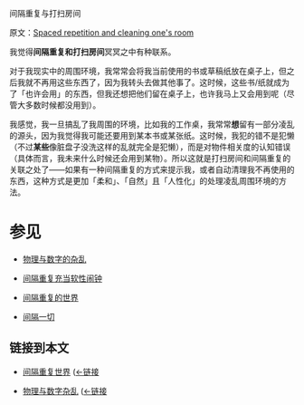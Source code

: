 间隔重复与打扫房间

原文：[Spaced repetition and cleaning one's room](https://wiki.issarice.com/wiki/Spaced_repetition_and_cleaning_one%27s_room)

我觉得**间隔重复和打扫房间**冥冥之中有种联系。

对于我现实中的周围环境，我常常会将我当前使用的书或草稿纸放在桌子上，但之后我就不再用这些东西了，因为我转头去做其他事了。这时候，这些书/纸就成为了「也许会用」的东西，但我还想把他们留在桌子上，也许我马上又会用到呢（尽管大多数时候都没用到）。

我感觉，我一旦搞乱了我周围的环境，比如我的工作桌，我常常**想**留有一部分凌乱的源头，因为我觉得我可能还要用到某本书或某张纸。这时候，我犯的错不是犯懒（不过**某些**像脏盘子没洗这样的乱就完全是犯懒），而是对物件相关度的认知错误（具体而言，我未来什么时候还会用到某物）。所以这就是打扫房间和间隔重复的关联之处了——如果有一种间隔重复的方式来提示我，或者自动清理我不再使用的东西，这种方式是更加「柔和」、「自然」且「人性化」的处理凌乱周围环境的方法。

# 参见

* [物理与数字的杂乱](https://wiki.issarice.com/wiki/Physical_vs_digital_clutter)

* [间隔重复充当软性闹钟](https://wiki.issarice.com/wiki/Spaced_repetition_as_soft_alarm_clock)

* [间隔重复的世界](https://wiki.issarice.com/wiki/Spaced_repetition_world)

* [间隔一切](https://wiki.issarice.com/wiki/Spaced_everything)

## 链接到本文

* [间隔重复世界](https://wiki.issarice.com/wiki/Spaced_repetition_world) ([←链接](https://wiki.issarice.com/index.php?title=Special:WhatLinksHere&target=Spaced+repetition+world)

* [物理与数字杂乱](https://wiki.issarice.com/wiki/Physical_vs_digital_clutter) ([←链接](https://wiki.issarice.com/index.php?title=Special:WhatLinksHere&target=Physical+vs+digital+clutter)